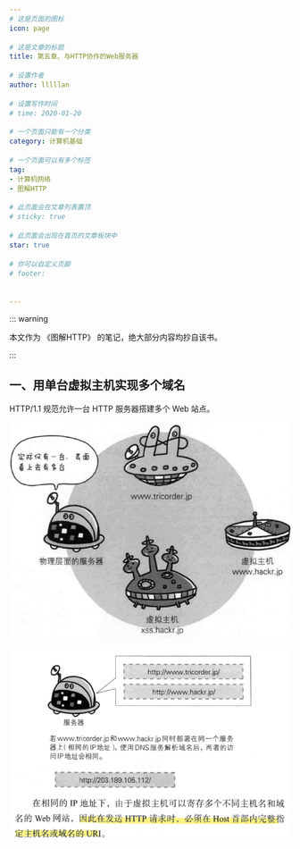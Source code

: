 ```yaml
---
# 这是页面的图标
icon: page

# 这是文章的标题
title: 第五章、与HTTP协作的Web服务器

# 设置作者
author: lllllan

# 设置写作时间
# time: 2020-01-20

# 一个页面只能有一个分类
category: 计算机基础

# 一个页面可以有多个标签
tag:
- 计算机网络
- 图解HTTP

# 此页面会在文章列表置顶
# sticky: true

# 此页面会出现在首页的文章板块中
star: true

# 你可以自定义页脚
# footer: 


---
```




::: warning

本文作为 《图解HTTP》 的笔记，绝大部分内容均抄自该书。

:::



## 一、用单台虚拟主机实现多个域名

HTTP/1.1 规范允许一台 HTTP 服务器搭建多个 Web 站点。

![image-20220314003115572](README.assets/image-20220314003115572.png)

![image-20220314003258065](README.assets/image-20220314003258065.png)

